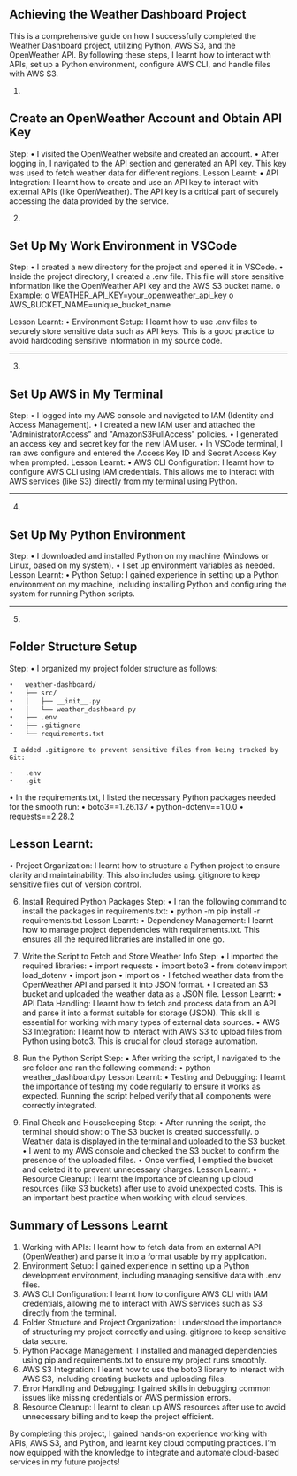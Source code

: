 
## **Achieving the Weather Dashboard Project**

This is a comprehensive guide on how I successfully completed the Weather Dashboard project, utilizing Python, AWS S3, and the OpenWeather API. By following these steps, I learnt how to interact with APIs, set up a Python environment, configure AWS CLI, and handle files with AWS S3.


1.
## **Create an OpenWeather Account and Obtain API Key**
Step:
•	I visited the OpenWeather website and created an account.
•	After logging in, I navigated to the API section and generated an API key. This key was used to fetch weather data for different regions.
Lesson Learnt:
•	API Integration: I learnt how to create and use an API key to interact with external APIs (like OpenWeather). The API key is a critical part of securely accessing the data provided by the service.



2.
## **Set Up My Work Environment in VSCode**
Step:
•	I created a new directory for the project and opened it in VSCode.
•	Inside the project directory, I created a .env file. This file will store sensitive information like the OpenWeather API key and the AWS S3 bucket name. 
o	Example: 
o	WEATHER_API_KEY=your_openweather_api_key
o	AWS_BUCKET_NAME=unique_bucket_name


Lesson Learnt:
•	Environment Setup: I learnt how to use .env files to securely store sensitive data such as API keys. This is a good practice to avoid hardcoding sensitive information in my source code.
________________________________________


3. 
## **Set Up AWS in My Terminal**
Step:
•	I logged into my AWS console and navigated to IAM (Identity and Access Management).
•	I created a new IAM user and attached the "AdministratorAccess" and "AmazonS3FullAccess" policies.
•	I generated an access key and secret key for the new IAM user.
•	In VSCode terminal, I ran aws configure and entered the Access Key ID and Secret Access Key when prompted.
Lesson Learnt:
•	AWS CLI Configuration: I learnt how to configure AWS CLI using IAM credentials. This allows me to interact with AWS services (like S3) directly from my terminal using Python.
________________________________________

4.
 ## **Set Up My Python Environment**
Step:
•	I downloaded and installed Python on my machine (Windows or Linux, based on my system).
•	I set up environment variables as needed.
Lesson Learnt:
•	Python Setup: I gained experience in setting up a Python environment on my machine, including installing Python and configuring the system for running Python scripts.

________________________________________


5. 

## **Folder Structure Setup**
Step:
•	I organized my project folder structure as follows:
```bash
•	weather-dashboard/
•	├── src/
•	│   ├── __init__.py
•	│   └── weather_dashboard.py
•	├── .env
•	├── .gitignore
•	└── requirements.txt
```

	 I added .gitignore to prevent sensitive files from being tracked by Git:
  ```
•	.env
•	.git
```
•	In the requirements.txt, I listed the necessary Python packages needed for the smooth run:
•	boto3==1.26.137
•	python-dotenv==1.0.0
•	requests==2.28.2



## **Lesson Learnt**:
•	Project Organization: I learnt how to structure a Python project to ensure clarity and maintainability. This also includes using. gitignore to keep sensitive files out of version control.



6. Install Required Python Packages
Step:
•	I ran the following command to install the packages in requirements.txt: 
•	python -m pip install -r requirements.txt
Lesson Learnt:
•	Dependency Management: I learnt how to manage project dependencies with requirements.txt. This ensures all the required libraries are installed in one go.


7. Write the Script to Fetch and Store Weather Info
Step:
•	I imported the required libraries:
•	import requests
•	import boto3
•	from dotenv import load_dotenv
•	import json
•	import os
•	I fetched weather data from the OpenWeather API and parsed it into JSON format.
•	I created an S3 bucket and uploaded the weather data as a JSON file.
Lesson Learnt:
•	API Data Handling: I learnt how to fetch and process data from an API and parse it into a format suitable for storage (JSON). This skill is essential for working with many types of external data sources.
•	AWS S3 Integration: I learnt how to interact with AWS S3 to upload files from Python using boto3. This is crucial for cloud storage automation.





8. Run the Python Script
Step:
•	After writing the script, I navigated to the src folder and ran the following command: 
•	python weather_dashboard.py
Lesson Learnt:
•	Testing and Debugging: I learnt the importance of testing my code regularly to ensure it works as expected. Running the script helped verify that all components were correctly integrated.






9. Final Check and Housekeeping
Step:
•	After running the script, the terminal should show: 
o	The S3 bucket is created successfully.
o	Weather data is displayed in the terminal and uploaded to the S3 bucket.
•	I went to my AWS console and checked the S3 bucket to confirm the presence of the uploaded files.
•	Once verified, I emptied the bucket and deleted it to prevent unnecessary charges.
Lesson Learnt:
•	Resource Cleanup: I learnt the importance of cleaning up cloud resources (like S3 buckets) after use to avoid unexpected costs. This is an important best practice when working with cloud services.





 ## **Summary of Lessons Learnt**
1.	Working with APIs: I learnt how to fetch data from an external API (OpenWeather) and parse it into a format usable by my application.
2.	Environment Setup: I gained experience in setting up a Python development environment, including managing sensitive data with .env files.
3.	AWS CLI Configuration: I learnt how to configure AWS CLI with IAM credentials, allowing me to interact with AWS services such as S3 directly from the terminal.
4.	Folder Structure and Project Organization: I understood the importance of structuring my project correctly and using. gitignore to keep sensitive data secure.
5.	Python Package Management: I installed and managed dependencies using pip and requirements.txt to ensure my project runs smoothly.
6.	AWS S3 Integration: I learnt how to use the boto3 library to interact with AWS S3, including creating buckets and uploading files.
7.	Error Handling and Debugging: I gained skills in debugging common issues like missing credentials or AWS permission errors.
8.	Resource Cleanup: I learnt to clean up AWS resources after use to avoid unnecessary billing and to keep the project efficient.



By completing this project, I gained hands-on experience working with APIs, AWS S3, and Python, and learnt key cloud computing practices. I’m now equipped with the knowledge to integrate and automate cloud-based services in my future projects!

